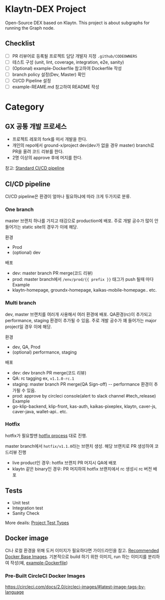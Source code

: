 # Klaytn-DEX Project

Open-Source DEX based on Klaytn. This project is about subgraphs for running the Graph node.

## Checklist

- [ ] PR 리뷰어로 등록될 프로젝트 담당 개발자 지정 `.github/CODEOWNERS`
- [ ] 테스트 구성 (unit, lint, coverage, integration, e2e, sanity)
- [ ] (Optional) example-Dockerfile 참고하여 Dockerfile 작성
- [ ] branch policy 설정(Dev, Master) 확인
- [ ] CI/CD Pipeline 설정
- [ ] example-REAME.md 참고하여 README 작성 

# Category

## GX 공통 개발 프로세스
- 프로젝트 레포의 fork를 떠서 개발을 한다.
- 개인의 repo에서 ground-x/project dev(dev가 없을 경우 master) branch로 PR을 올려 코드 리뷰를 한다.
- 2명 이상의 approve 후에 머지를 한다.

참고: [Standard CI/CD pipeline](https://groundx.atlassian.net/wiki/spaces/PG/pages/324305133/Standard+CI+CD+Pipeline)

## CI/CD pipeline
CI/CD pipeline은 환경이 얼마나 필요하냐에 따라 크게 두가지로 분류.

### One branch
master 브랜치 하나를 가지고 태깅으로 production에 배포. 주로 개발 공수가 많이 안들어가는 static site의 경우가 이에 해당.

환경
- Prod
- (optional) dev

배포
- dev: master branch PR merge(코드 리뷰)
- prod: master branch에서 `/env/prod/{{ prefix }}` 태그가 push 될때 마다 
Example
- klaytn-homepage, groundx-homepage, kaikas-mobile-homepage.. etc.

### Multi branch
dev, master 브랜치를 여러개 사용해서 여러 환경에 배포. QA환경(rc)이 추가되고 performance, staging 환경이 추가될 수 있음. 주로 개발 공수가 꽤 들어가는 major project일 경우 이에 해당.

환경
- dev, QA, Prod
- (optional) performance, staging

배포
- dev: dev branch PR merge(코드 리뷰)
- QA: rc tagging ex, `v1.1.0-rc.1`
- staging: master branch PR merge(QA Sign-off) -- performance 환경이 추가될 수 있음.
- prod: approve by circleci console(alert to slack channel #tech_release)
Example
- go-klip-backend, klip-front, kas-auth, kaikas-pixeplex, klaytn, caver-js, caver-java, wallet-api.. etc. 

### Hotfix
hotfix가 필요할땐 [hotfix process](https://groundx.atlassian.net/wiki/spaces/PG/pages/770998428/Standard+CI+CD+Pipeline+-+Hotfix+Differences) 대로 진행.

master branch에서 `hotfix/v1.1.0`라는 브랜치 생성. 해당 브랜치로 PR 생성하여 코드리뷰 진행
- live product인 경우: hotfix 브랜치 PR 머지시 QA에 배포
- klaytn 같은 binary인 경우: PR 머지하여 hotfix 브랜치에서 rc 생성시 rc 버전 배포

## Tests
- Unit test
- Integration test
- Sanity Check

More deails: [Project Test Types](https://groundx.atlassian.net/wiki/spaces/PG/pages/795836631/Project+Test+Types+Draft)

## Docker image
CI나 로컬 환경을 위해 도커 이미지가 필요하다면 가이드라인을 참고. [Recommended Docker Base Images](https://groundx.atlassian.net/wiki/spaces/PG/pages/809697425/Recommended+Docker+Base+Images).
기본적으로 build 하기 위한 이미지, run 하는 이미지를 분리하여 작성(예, [example-Dockerfile](https://github.com/ground-x/repo-template/blob/master/example-Dockerfile))

### Pre-Built CircleCI Docker Images
https://circleci.com/docs/2.0/circleci-images/#latest-image-tags-by-language
